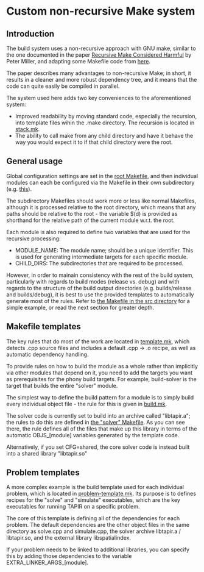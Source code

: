 Custom non-recursive Make system
================================

Introduction
------------
The build system uses a non-recursive approach with GNU make, similar to the
one documented in the paper
[Recursive Make Considered Harmful](http://aegis.sourceforge.net/auug97.pdf)
by Peter Miller, and adapting some Makefile code from
[here](http://evbergen.home.xs4all.nl/nonrecursive-make.html).

The paper describes many advantages to non-recursive Make; in short, it results
in a cleaner and more robust dependency tree, and it means that the code can
quite easily be compiled in parallel.

The system used here adds two key conveniences to the aforementioned system:
- Improved readability by moving standard code, especially the recursion,
	into template files wihin the .make directory.
	The recursion is located in [stack.mk][stack].
- The ability to call make from any child directory and have it behave the way
	you would expect it to if that child directory were the root.

General usage
-------------
Global configuration settings are set in the [root Makefile][Makefile],
and then individual modules can each be configured via the Makefile in their
own subdirectory (e.g. [this][Makefile_src]).

The subdirectory Makefiles should work more or less like normal Makefiles,
although it is processed relative to the root directory, which means that any paths
should be relative to the root - the variable $(d) is provided as shorthand for
the relative path of the current module w.r.t. the root.

Each module is also required to define two variables that are used for the
recursive processing:
- MODULE_NAME: The module name; should be a unique identifier. This is used
    for generating intermediate targets for each specific module.
- CHILD_DIRS: The subdirectories that are required to be processed.

However, in order to mainain consistency with the rest of the build system,
particularly with regards to build modes (release vs. debug) and with regards
to the structure of the build output directories (e.g. builds/release
and builds/debug), it is best to use the provided templates to automatically
generate most of the rules. Refer to
[the Makefile in the src directory][Makefile_src] for a simple example, or read
the next section for greater depth.

Makefile templates
------------------
The key rules that do most of the work are located in
[template.mk][template], which detects .cpp source files and includes
a default .cpp -> .o recipe, as well as automatic dependency handling.

To provide rules on how to build the module as a whole rather than implicitly
via other modules that depend on it, you need to add the targets you want as
prerequisites for the phony build targets. For example,
build-solver
is the target that builds the entire "solver" module.

The simplest way to define the build pattern for a module is to simply build
every individual object file - the rule for this is given in
[build.mk][build].

The solver code is currently set to build into an archive called "libtapir.a";
the rules to do this are defined in [the "solver" Makefile][Makefile_solver].
As you can see there, the rule defines all of the files that make up this
library in terms of the automatic OBJS\_[module] variables generated by
the template code.

Alternatively, if you set CFG=shared, the core solver code is instead built
into a shared library "libtapir.so"

Problem templates
-----------------
A more complex example is the build template used for each individual
problem, which is located in [problem-template.mk][problem-template].
Its purpose is to defines recipes for the "solve" and "simulate" executables,
which are the key executables for running TAPIR on a specific problem.

The core of this template is defining all of the dependencies for each problem.
The default dependencies are the other object files in the same directory as
solve.cpp and simulate.cpp, the solver archive libtapir.a / libtapir.so,
and the external library libspatialindex.

If your problem needs to be linked to additional libraries, you can specify
this by adding those dependencies to the variable
EXTRA_LINKER_ARGS\_[module].

[stack]: stack.mk
[build]: build.mk
[template]: template.mk
[problem-template]: problem-template.mk

[Makefile]: ../Makefile
[Makefile_src]: ../src/Makefile
[Makefile_solver]: ../src/solver/Makefile
